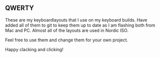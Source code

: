 ## QWERTY ##
These are my keyboardlayouts that I use on my keyboard builds. Have added all of them to git to keep them up to date as I am flashing both from Mac and PC.  Almost all of the layouts are used in Nordic ISO. 

Feel free to use them and change them for your own project.

Happy clacking and clicking!

